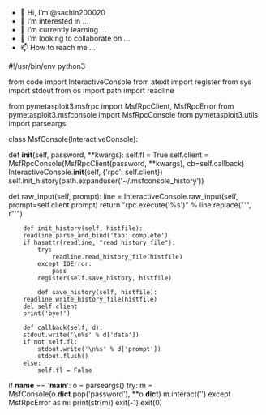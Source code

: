 - 👋 Hi, I’m @sachin200020
- 👀 I’m interested in ...
- 🌱 I’m currently learning ...
- 💞️ I’m looking to collaborate on ...
- 📫 How to reach me ...

<!---
sachin200020/sachin200020 is a ✨ special ✨ repository because its `README.md` (this file) appears on your GitHub profile.
You can click the Preview link to take a look at your changes.
--->
#!/usr/bin/env python3

from code import InteractiveConsole
from atexit import register
from sys import stdout
from os import path
import readline

from pymetasploit3.msfrpc import MsfRpcClient, MsfRpcError
from pymetasploit3.msfconsole import MsfRpcConsole
from pymetasploit3.utils import parseargs

class MsfConsole(InteractiveConsole):


def __init__(self, password, **kwargs):
        self.fl = True
        self.client = MsfRpcConsole(MsfRpcClient(password, **kwargs), cb=self.callback)
        InteractiveConsole.__init__(self, {'rpc': self.client})
        self.init_history(path.expanduser('~/.msfconsole_history'))

def raw_input(self, prompt):
        line = InteractiveConsole.raw_input(self, prompt=self.client.prompt)
        return "rpc.execute('%s')" % line.replace("'", r"\'")

        def init_history(self, histfile):
        readline.parse_and_bind('tab: complete')
        if hasattr(readline, "read_history_file"):
            try:
                readline.read_history_file(histfile)
            except IOError:
                pass
            register(self.save_history, histfile)

            def save_history(self, histfile):
        readline.write_history_file(histfile)
        del self.client
        print('bye!')

        def callback(self, d):
        stdout.write('\n%s' % d['data'])
        if not self.fl:
            stdout.write('\n%s' % d['prompt'])
            stdout.flush()
        else:
            self.fl = False


if __name__ == '__main__':
    o = parseargs()
    try:
        m = MsfConsole(o.__dict__.pop('password'), **o.__dict__)
        m.interact('')
    except MsfRpcError as m:
        print(str(m))
        exit(-1)
    exit(0)
